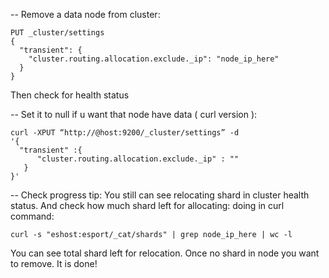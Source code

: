 -- Remove a data node from cluster:
```
PUT _cluster/settings
{
  "transient": {
    "cluster.routing.allocation.exclude._ip": "node_ip_here"
  }
}
```

Then check for health status


-- Set it to null if u want that node have data ( curl version ):
```
curl -XPUT “http://@host:9200/_cluster/settings” -d 
'{
  "transient" :{
      "cluster.routing.allocation.exclude._ip" : ""
   }
}'
```

-- Check progress tip:
You still can see relocating shard in cluster health status. 
And check how much shard left for allocating:
doing in curl command:
```
curl -s "eshost:esport/_cat/shards" | grep node_ip_here | wc -l
```

You can see total shard left for relocation. Once no shard in node you want to remove. It is done!
